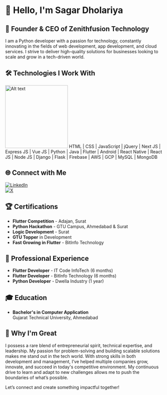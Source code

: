 ## <h1>👋 Hello, I'm Sagar Dholariya</h1>

## <h2>🚀 **Founder & CEO of Zenithfusion Technology**</h2>

I am a Python developer with a passion for technology, constantly innovating in the fields of web development, app development, and cloud services. I strive to deliver high-quality solutions for businesses looking to scale and grow in a tech-driven world.

## <h2>🛠 Technologies I Work With</h2>
<img src="data:image/png;base64,iVBORw0KGgoAAAANSUhEUgAAA..." alt="Alt text" width="200" height="200" />
HTML | CSS | JavaScript | jQuery | Next JS | Express JS | Vue JS | Python | Java | Flutter | Android | React Native | React JS | Node JS | Django | Flask | Firebase | AWS | GCP | MySQL | MongoDB

## <h2>🌐 Connect with Me</h2>
[![LinkedIn](https://img.shields.io/badge/LinkedIn-Connect-blue)](https://linkedin.com/in/sagar-dholariya)  
[![X](https://img.shields.io/badge/X-Follow-lightgrey)](https://x.com/SAGARDHOLARIYA2)

## <h2>🏆 Certifications</h2>
- **Flutter Competition** - Adajan, Surat
- **Python Hackathon** - GTU Campus, Ahmedabad & Surat
- **Logic Development** - Surat
- **GTU Topper** in Development
- **Fast Growing in Flutter** - BitInfo Technology

## <h2>💼 Professional Experience</h2>
- **Flutter Developer** - IT Code InfoTech (6 months)
- **Flutter Developer** - BitInfo Technology (6 months)
- **Python Developer** - Dwella Industry (1 year)

## <h2>🎓 Education</h2>
- **Bachelor's in Computer Application**  
  Gujarat Technical University, Ahmedabad

## <h2>🌟 Why I'm Great</h2>
I possess a rare blend of entrepreneurial spirit, technical expertise, and leadership. My passion for problem-solving and building scalable solutions makes me stand out in the tech world. With strong skills in both development and management, I’ve helped multiple companies grow, innovate, and succeed in today's competitive environment. My continuous drive to learn and adapt to new challenges allows me to push the boundaries of what’s possible.

Let’s connect and create something impactful together!
